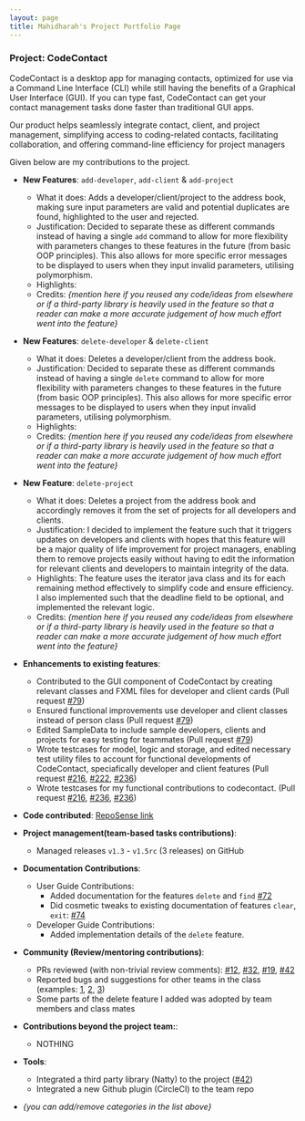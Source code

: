 ```yaml
---
layout: page
title: Mahidharah's Project Portfolio Page
---
```


### Project: CodeContact

CodeContact is a desktop app for managing contacts, optimized for use via a Command Line Interface (CLI) while still having the benefits of a Graphical User Interface (GUI).
If you can type fast, CodeContact can get your contact management tasks done faster than traditional GUI apps.

Our product helps seamlessly integrate contact, client, and project management, simplifying access to coding-related contacts, facilitating collaboration, and offering command-line efficiency for project managers

Given below are my contributions to the project.


* **New Features**: `add-developer`, `add-client` & `add-project`
    * What it does: Adds a developer/client/project to the address book, making sure input parameters are valid and potential duplicates are found, highlighted to the user and rejected.
    * Justification: Decided to separate these as different commands instead of having a single `add` command to allow for more flexibility with parameters changes to these features in the future (from basic OOP principles). This also allows for more specific error messages to be displayed to users when they input invalid parameters, utilising polymorphism. 
    * Highlights: 
    * Credits: *{mention here if you reused any code/ideas from elsewhere or if a third-party library is heavily used in
      the feature so that a reader can make a more accurate judgement of how much effort went into the feature}*

* **New Features**: `delete-developer` & `delete-client`
    * What it does: Deletes a developer/client from the address book.
    * Justification: Decided to separate these as different commands instead of having a single `delete` command to allow for more flexibility with parameters changes to these features in the future (from basic OOP principles). This also allows for more specific error messages to be displayed to users when they input invalid parameters, utilising polymorphism.
    * Highlights:
    * Credits: *{mention here if you reused any code/ideas from elsewhere or if a third-party library is heavily used in
      the feature so that a reader can make a more accurate judgement of how much effort went into the feature}*


* **New Feature**: `delete-project`
    * What it does: Deletes a project from the address book and accordingly removes it from the set of projects for all developers and clients.
    * Justification: I decided to implement the feature such that it triggers updates on developers and clients with hopes that this feature will be a major quality of life improvement for project managers, enabling them to remove projects easily without having to edit the information for relevant clients and developers to maintain integrity of the data.
    * Highlights: The feature uses the iterator java class and its for each remaining method effectively to simplify code and ensure efficiency. I also implemented such that the deadline field to be optional, and implemented the relevant logic.
    * Credits: *{mention here if you reused any code/ideas from elsewhere or if a third-party library is heavily used in
      the feature so that a reader can make a more accurate judgement of how much effort went into the feature}*

* **Enhancements to existing features**:
    * Contributed to the GUI component of CodeContact by creating relevant classes and FXML files for developer and client cards (Pull request [\#79]())
    * Ensured functional improvements use developer and client classes instead of person class (Pull request [\#79](https://github.com/AY2324S1-CS2103T-T09-2/tp/pull/79))
    * Edited SampleData to include sample developers, clients and projects for easy testing for teammates (Pull request [\#79](https://github.com/AY2324S1-CS2103T-T09-2/tp/pull/79))
    * Wrote testcases for model, logic and storage, and edited necessary test utility files to account for functional developments of CodeContact, speciafically developer and client features (Pull request [\#216](https://github.com/AY2324S1-CS2103T-T09-2/tp/pull/216), [\#222](https://github.com/AY2324S1-CS2103T-T09-2/tp/pull/222), [\#236](https://github.com/AY2324S1-CS2103T-T09-2/tp/pull/236))
    * Wrote testcases for my functional contributions to codecontact. (Pull request [\#216](https://github.com/AY2324S1-CS2103T-T09-2/tp/pull/216), [\#236](https://github.com/AY2324S1-CS2103T-T09-2/tp/pull/222), [\#236](https://github.com/AY2324S1-CS2103T-T09-2/tp/pull/236))

* **Code contributed**: [RepoSense link]()


* **Project management(team-based tasks contributions)**:
    * Managed releases `v1.3` - `v1.5rc` (3 releases) on GitHub


* **Documentation Contributions**:
    * User Guide Contributions:
        * Added documentation for the features `delete` and `find` [\#72]()
        * Did cosmetic tweaks to existing documentation of features `clear`, `exit`: [\#74]()
    * Developer Guide Contributions:
        * Added implementation details of the `delete` feature.


* **Community (Review/mentoring contributions)**:
    * PRs reviewed (with non-trivial review comments): [\#12](), [\#32](), [\#19](), [\#42]()
    * Reported bugs and suggestions for other teams in the class (examples: [1](), [2](), [3]())
    * Some parts of the delete feature I added was adopted by team members and class mates


* **Contributions beyond the project team:**:
    * NOTHING


* **Tools**:
    * Integrated a third party library (Natty) to the project ([\#42]())
    * Integrated a new Github plugin (CircleCI) to the team repo

* _{you can add/remove categories in the list above}_
